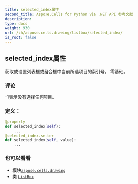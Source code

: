 ```yaml
---
title: selected_index属性
second_title: Aspose.Cells for Python via .NET API 参考文献
description:
type: docs
weight: 930
url: /zh/aspose.cells.drawing/listbox/selected_index/
is_root: false
---
```

## selected_index属性

获取或设置列表框或组合框中当前所选项目的索引号。
零基础。

### 评论

-1表示没有选择任何项目。
### 定义：
```python
@property
def selected_index(self):
    ...
@selected_index.setter
def selected_index(self, value):
    ...
```

### 也可以看看
* 模块[`aspose.cells.drawing`](../../)
* 类 [`ListBox`](/cells/python-net/zh/aspose.cells.drawing/listbox)
